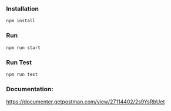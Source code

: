 ### Installation


`npm install`


### Run

`npm run start`

### Run Test

`npm run test`

### Documentation:

https://documenter.getpostman.com/view/27114402/2s9YsRbUet


